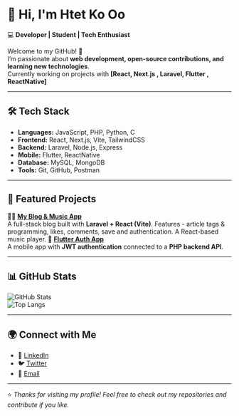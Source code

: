 # 👋 Hi, I'm Htet Ko Oo

💻 **Developer | Student | Tech Enthusiast**

Welcome to my GitHub! 🚀  
I’m passionate about **web development, open-source contributions, and learning new technologies**.  
Currently working on projects with **[React, Next.js , Laravel, Flutter , ReactNative]**

---

## 🛠️ Tech Stack

- **Languages:** JavaScript, PHP, Python, C
- **Frontend:** React, Next.js, Vite, TailwindCSS
- **Backend:** Laravel, Node.js, Express
- **Mobile:** Flutter, ReactNative
- **Database:** MySQL, MongoDB
- **Tools:** Git, GitHub, Postman

---

## 📌 Featured Projects

🌟🎵 [**My Blog & Music App**](https://blogify.laravel.cloud)  
A full-stack blog built with **Laravel + React (Vite)**. Features - article tags & programming, likes, comments, save and authentication. A React-based music player.
📱 [**Flutter Auth App**](https://github.com/yourusername/flutter-auth)  
A mobile app with **JWT authentication** connected to a **PHP backend API**.  

---

## 📊 GitHub Stats

![GitHub Stats](https://github-readme-stats.vercel.app/api?username=HtetKoOo&show_icons=true&theme=tokyonight)  
![Top Langs](https://github-readme-stats.vercel.app/api/top-langs/?username=HtetKoOo&layout=compact&theme=tokyonight)

---

## 🌍 Connect with Me

- 💼 [LinkedIn](https://linkedin.com/in/htet-ko-oo-602913315)  
- 🐦 [Twitter](https://twitter.com/@HtetKoOo9)  
- 📧 [Email](htetkooo2532@gmail.com)  

---

⭐️ *Thanks for visiting my profile! Feel free to check out my repositories and contribute if you like.*  
